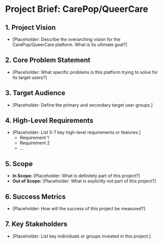 # Project Brief: CarePop/QueerCare

## 1. Project Vision

*   [Placeholder: Describe the overarching vision for the CarePop/QueerCare platform. What is its ultimate goal?]

## 2. Core Problem Statement

*   [Placeholder: What specific problems is this platform trying to solve for its target users?]

## 3. Target Audience

*   [Placeholder: Define the primary and secondary target user groups.]

## 4. High-Level Requirements

*   [Placeholder: List 5-7 key high-level requirements or features.]
    *   Requirement 1
    *   Requirement 2
    *   ...

## 5. Scope

*   **In Scope:** [Placeholder: What is definitely part of this project?]
*   **Out of Scope:** [Placeholder: What is explicitly not part of this project?]

## 6. Success Metrics

*   [Placeholder: How will the success of this project be measured?]

## 7. Key Stakeholders

*   [Placeholder: List key individuals or groups invested in this project.]